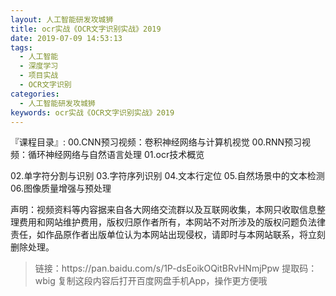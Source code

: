 ```yaml
---
layout: 人工智能研发攻城狮
title: ocr实战《OCR文字识别实战》2019
date: 2019-07-09 14:53:13
tags:
  - 人工智能
  - 深度学习
  - 项目实战
  - OCR文字识别
categories:
  - 人工智能研发攻城狮
keywords: ocr实战《OCR文字识别实战》2019
---
```

『课程目录』: 
00.CNN预习视频：卷积神经网络与计算机视觉 
00.RNN预习视频：循环神经网络与自然语言处理 
01.ocr技术概览
<!-- more -->
02.单字符分割与识别
03.字符序列识别
04.文本行定位
05.自然场景中的文本检测
06.图像质量增强与预处理
<div class="post-copyright">
    <div class="post-copyright__author">
      <span class="post-copyright-meta">声明：视频资料等内容据来自各大网络交流群以及互联网收集，本网只收取信息整理费用和网站维护费用，版权归原作者所有，本网站不对所涉及的版权问题负法律责任，如作品原作者出版单位认为本网站出现侵权，请即时与本网站联系，将立刻删除处理。 </span>
    </div>
</div>

<blockquote class="blockquote-center">
链接：https://pan.baidu.com/s/1P-dsEoikOQitBRvHNmjPpw 
提取码：wbig 
复制这段内容后打开百度网盘手机App，操作更方便哦
</blockquote>

